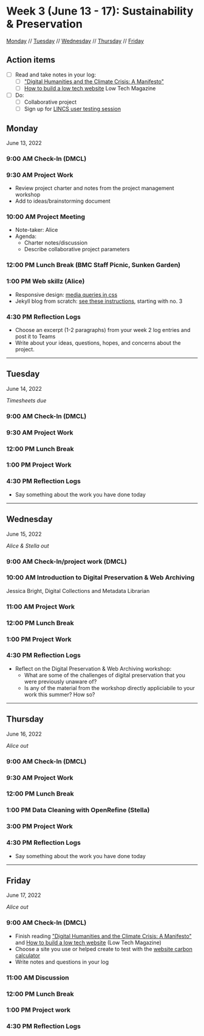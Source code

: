 # Week 3 (June 13 - 17): Sustainability & Preservation

[Monday](#monday) // [Tuesday](#tuesday) // [Wednesday](#wednesday) // [Thursday](#thursday) // [Friday](#friday)

## Action items
- [ ] Read and take notes in your log:
  - [ ] ["Digital Humanities and the Climate Crisis: A Manifesto"](https://dhc-barnard.github.io/dhclimate/)
  - [ ] [How to build a low tech website](https://solar.lowtechmagazine.com/2018/09/how-to-build-a-lowtech-website/) Low Tech Magazine
- [ ] Do:
  - [ ] Collaborative project
  - [ ] Sign up for [LINCS user testing session](https://lincsproject.ca/research-participants-needed/)

## Monday
June 13, 2022

### 9:00 AM Check-In (DMCL)

### 9:30 AM Project Work
- Review project charter and notes from the project management workshop
- Add to ideas/brainstorming document

### 10:00 AM Project Meeting
- Note-taker: Alice
- Agenda:
  - Charter notes/discussion
  - Describe collaborative project parameters

### 12:00 PM Lunch Break (BMC Staff Picnic, Sunken Garden)

### 1:00 PM Web skillz (Alice)
- Responsive design: [media queries in css](https://www.w3schools.com/cssref/css3_pr_mediaquery.asp)
- Jekyll blog from scratch: [see these instructions](https://jekyllrb.com/docs/), starting with no. 3

### 4:30 PM Reflection Logs
- Choose an excerpt (1-2 paragraphs) from your week 2 log entries and post it to Teams
- Write about your ideas, questions, hopes, and concerns about the project.

---

## Tuesday
June 14, 2022

*Timesheets due*

### 9:00 AM Check-In (DMCL)

### 9:30 AM Project Work

### 12:00 PM Lunch Break

### 1:00 PM Project Work

### 4:30 PM Reflection Logs
- Say something about the work you have done today

---

## Wednesday
June 15, 2022

*Alice & Stella out*

### 9:00 AM Check-In/project work (DMCL)

### 10:00 AM Introduction to Digital Preservation & Web Archiving
Jessica Bright, Digital Collections and Metadata Librarian

### 11:00 AM Project Work

### 12:00 PM Lunch Break

### 1:00 PM Project Work

### 4:30 PM Reflection Logs
- Reflect on the Digital Preservation & Web Archiving workshop:
  - What are some of the challenges of digital preservation that you were previously unaware of?
  - Is any of the material from the workshop directly appliciabile to your work this summer? How so?

---

## Thursday

June 16, 2022

*Alice out*

### 9:00 AM Check-In (DMCL)

### 9:30 AM Project Work

### 12:00 PM Lunch Break

### 1:00 PM Data Cleaning with OpenRefine (Stella)

### 3:00 PM Project Work

### 4:30 PM Reflection Logs
- Say something about the work you have done today

---

## Friday

June 17, 2022

*Alice out*

### 9:00 AM Check-In (DMCL)

- Finish reading ["Digital Humanities and the Climate Crisis: A Manifesto"](https://dhc-barnard.github.io/dhclimate/) and [How to build a low tech website](https://solar.lowtechmagazine.com/2018/09/how-to-build-a-lowtech-website/) (Low Tech Magazine)
- Choose a site you use or helped create to test with the [website carbon calculator](https://www.websitecarbon.com/)
- Write notes and questions in your log

### 11:00 AM Discussion

### 12:00 PM Lunch Break

### 1:00 PM Project work

### 4:30 PM Reflection Logs


